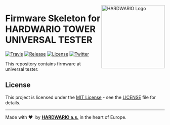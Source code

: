 <a href="https://www.hardwario.com/"><img src="https://www.hardwario.com/ci/assets/hw-logo.svg" width="200" alt="HARDWARIO Logo" align="right"></a>

# Firmware Skeleton for HARDWARIO TOWER UNIVERSAL TESTER

[![Travis](https://travis-ci.org/hardwario/twr-at-universal-tester.svg?branch=master)](https://travis-ci.org/hardwario/twr-at-universal-tester)
[![Release](https://img.shields.io/github/release/hardwario/twr-at-universal-tester.svg)](https://github.com/hardwario/twr-at-universal-tester/releases)
[![License](https://img.shields.io/github/license/hardwario/twr-at-universal-tester.svg)](https://github.com/hardwario/twr-at-universal-tester/blob/master/LICENSE)
[![Twitter](https://img.shields.io/twitter/follow/hardwario_en.svg?style=social&label=Follow)](https://twitter.com/hardwario_en)

This repository contains firmware at universal tester.


## License

This project is licensed under the [MIT License](https://opensource.org/licenses/MIT/) - see the [LICENSE](LICENSE) file for details.

---

Made with &#x2764;&nbsp; by [**HARDWARIO a.s.**](https://www.hardwario.com/) in the heart of Europe.
